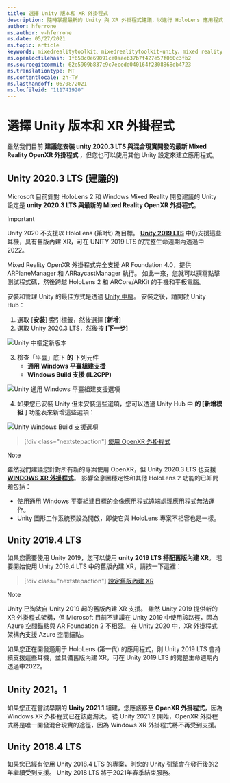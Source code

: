 ```yaml
---
title: 選擇 Unity 版本和 XR 外掛程式
description: 隨時掌握最新的 Unity 與 XR 外掛程式建議，以進行 HoloLens 應用程式開發。
author: hferrone
ms.author: v-hferrone
ms.date: 05/27/2021
ms.topic: article
keywords: mixedrealitytoolkit、mixedrealitytoolkit-unity、mixed reality 耳機、windows mixed reality 耳機、虛擬實境耳機、unity
ms.openlocfilehash: 1f658c0e69091ce0aaeb37b7f427e57f060c3fb2
ms.sourcegitcommit: 62e5909b837c9c7ecedd040164f2308868db4723
ms.translationtype: MT
ms.contentlocale: zh-TW
ms.lasthandoff: 06/08/2021
ms.locfileid: "111741920"
---
```

# <a name="choosing-a-unity-version-and-xr-plugin"></a>選擇 Unity 版本和 XR 外掛程式

雖然我們目前 **建議您安裝 unity 2020.3 LTS 與混合現實開發的最新 Mixed Reality OpenXR 外掛程式** ，但您也可以使用其他 Unity 設定來建立應用程式。

## <a name="unity-20203-lts-recommended"></a>Unity 2020.3 LTS (建議的) 

Microsoft 目前針對 HoloLens 2 和 Windows Mixed Reality 開發建議的 Unity 設定是 **unity 2020.3 LTS 與最新的 Mixed Reality OpenXR 外掛程式**。

> [!IMPORTANT]
> Unity 2020 不支援以 HoloLens (第1代) 為目標。 **[Unity 2019 LTS](#unity-20194-lts)** 中仍支援這些耳機，具有舊版內建 XR，可在 UNITY 2019 LTS 的完整生命週期內透過中2022。

Mixed Reality OpenXR 外掛程式完全支援 AR Foundation 4.0，提供 ARPlaneManager 和 ARRaycastManager 執行。 如此一來，您就可以撰寫點擊測試程式碼，然後跨越 HoloLens 2 和 ARCore/ARKit 的手機和平板電腦。

安裝和管理 Unity 的最佳方式是透過 <a href="https://unity3d.com/get-unity/download" target="_blank">Unity 中樞</a>。 安裝之後，請開啟 Unity Hub：

1. 選取 [**安裝**] 索引標籤，然後選擇 [**新增**]
2. 選取 Unity 2020.3 LTS，然後按 **[下一步]**

![Unity 中樞定新版本](images/unity-hub-img-01.png)

3. 檢查「平臺」底下 **的** 下列元件
    * **通用 Windows 平臺組建支援**
    * **Windows Build 支援 (IL2CPP)**

![Unity 通用 Windows 平臺組建支援選項](../images/Unity_Install_Option_UWP.png)

4. 如果您已安裝 Unity 但未安裝這些選項，您可以透過 Unity Hub 中 **的 [新增模組** ] 功能表來新增這些選項：

![Unity Windows Build 支援選項](../images/Unity_Install_Option_UWP2.png)

> [!div class="nextstepaction"]
> [使用 OpenXR 外掛程式](/windows/mixed-reality/develop/unity/xr-project-setup?tabs=openxr)

> [!NOTE]
> 雖然我們建議您針對所有新的專案使用 OpenXR，但 Unity 2020.3 LTS 也支援 **[WINDOWS XR 外掛程式](/windows/mixed-reality/develop/unity/xr-project-setup?tabs=windowsxr)**。 影響全息圖穩定性和其他 HoloLens 2 功能的已知問題包括：
>
> * 使用通用 Windows 平臺組建目標的全像應用程式遠端處理應用程式無法運作。
> * Unity 圖形工作系統預設為開啟，即使它與 HoloLens 專案不相容也是一樣。

## <a name="unity-20194-lts"></a>Unity 2019.4 LTS

如果您需要使用 Unity 2019，您可以使用 **unity 2019 LTS 搭配舊版內建 XR**。 若要開始使用 Unity 2019.4 LTS 中的舊版內建 XR，請按一下這裡：

> [!div class="nextstepaction"]
> [設定舊版內建 XR](/windows/mixed-reality/develop/unity/xr-project-setup?tabs=legacy)

> [!NOTE]
> Unity 已淘汰自 Unity 2019 起的舊版內建 XR 支援。  雖然 Unity 2019 提供新的 XR 外掛程式架構，但 Microsoft 目前不建議在 Unity 2019 中使用該路徑，因為 Azure 空間錨點與 AR Foundation 2 不相容。  在 Unity 2020 中，XR 外掛程式架構內支援 Azure 空間錨點。

如果您正在開發適用于 HoloLens (第一代) 的應用程式，則 Unity 2019 LTS 會持續支援這些耳機，並具備舊版內建 XR，可在 Unity 2019 LTS 的完整生命週期內透過中2022。

## <a name="unity-20211"></a>Unity 2021。1

如果您正在嘗試早期的 **Unity 2021.1** 組建，您應該移至 **OpenXR 外掛程式**，因為 Windows XR 外掛程式已在該處淘汰。  從 Unity 2021.2 開始，OpenXR 外掛程式將是唯一開發混合現實的途徑，因為 Windows XR 外掛程式將不再受到支援。

## <a name="unity-20184-lts"></a>Unity 2018.4 LTS

如果您已經有使用 Unity 2018.4 LTS 的專案，則您的 Unity 引擎會在發行後的2年繼續受到支援。  Unity 2018 LTS 將于2021年春季結束服務。
